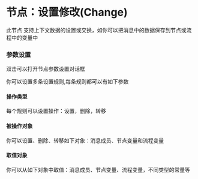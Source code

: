 节点：设置修改(Change)
==

此节点	支持上下文数据的设置或交换，如你可以把消息中的数据保存到节点或流程中的变量中

### 参数设置

双击可以打开节点参数设置对话框

你可以设置多条设置规则,每条规则都可以有如下参数

#### 操作类型


每个规则可以设置操作：设置，删除，转移



#### 被操作对象


你可以设置、删除、转移如下对象：消息成员、节点变量和流程变量



#### 取值对象


你可以从如下对象中取值：消息成员、节点变量、流程变量，不同类型的常量等


